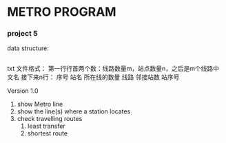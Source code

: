 # METRO PROGRAM
### project 5

data structure:

```cpp

```

txt 文件格式：
第一行行首两个数：线路数量m，站点数量n，之后是m个线路中文名
接下来n行： 序号 站名 所在线的数量 线路 邻接站数 站序号

Version 1.0

1. show Metro line
2. show the line(s) where a station locates
3. check travelling routes
   1. least transfer
   2. shortest route
